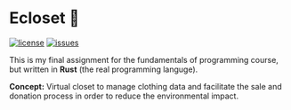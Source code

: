 # Ecloset :seedling:
[![license](https://img.shields.io/github/license/thewillyan/ecloset)](https://github.com/thewillyan/recloset/blob/main/LICENSE)
[![issues](https://img.shields.io/github/issues/thewillyan/ecloset)](https://github.com/thewillyan/recloset/issues)

This is my final assignment for the fundamentals of programming course, but 
written in **Rust** (the real programming languge).

**Concept:** Virtual closet to manage clothing data and facilitate the sale and 
donation process in order to reduce the environmental impact.
